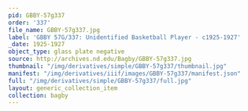```yaml
---
pid: GBBY-57g337
order: '337'
file_name: GBBY-57g337.jpg
label: 'GBBY 57G/337: Unidentified Basketball Player - c1925-1927'
_date: 1925-1927
object_type: glass plate negative
source: http://archives.nd.edu/Bagby/GBBY-57g337.jpg
thumbnail: "/img/derivatives/simple/GBBY-57g337/thumbnail.jpg"
manifest: "/img/derivatives/iiif/images/GBBY-57g337/manifest.json"
full: "/img/derivatives/simple/GBBY-57g337/full.jpg"
layout: generic_collection_item
collection: bagby
---
```

